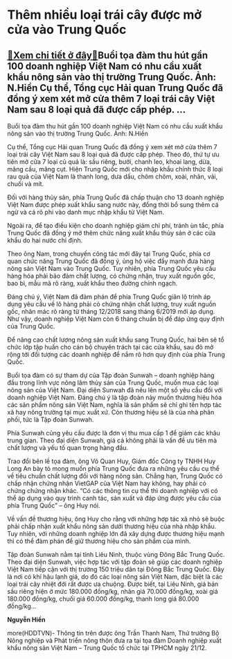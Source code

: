 Thêm nhiều loại trái cây được mở cửa vào Trung Quốc
===================================================

[:gift:Xem chi tiết ở đây:gift:](https://hddtvn.com/them-nhieu-loai-trai-cay-duoc-mo-cua-vao-trung-quoc/)Buổi tọa đàm thu hút gần 100 doanh nghiệp Việt Nam có nhu cầu xuất khẩu nông sản vào thị trường Trung Quốc. Ảnh: N.Hiền Cụ thể, Tổng cục Hải quan Trung Quốc đã đồng ý xem xét mở cửa thêm 7 loại trái cây Việt Nam sau 8 loại quả đã được cấp phép. …
------------------------------------------------------------------------------------------------------------------------------------------------------------------------------------------------------------------------------------------------------







 






 Buổi tọa đàm thu hút gần 100 doanh nghiệp Việt Nam có nhu cầu xuất khẩu nông sản vào thị trường Trung Quốc. Ảnh: N.Hiền 


Cụ thể, Tổng cục Hải quan Trung Quốc đã đồng ý xem xét mở cửa thêm 7 loại trái cây Việt Nam sau 8 loại quả đã được cấp phép. Theo đó, thứ tự ưu tiên mở cửa 7 loại củ quả là: sầu riêng, bưởi, chanh leo, khoai lang, dừa, mãng cầu, măng cụt. Hiện Trung Quốc mới cho nhập khẩu chính thức 8 loại rau quả của Việt Nam là thanh long, dưa dấu, chôm chôm, xoài, nhãn, vải, chuối và mít. 


 Đối với hàng thủy sản, phía Trung Quốc đã chấp thuận cho 13 doanh nghiệp Việt Nam được phép xuất khẩu sang nước này, đồng thời bổ sung thêm cá ngừ và cá rô phi vào danh mục nhập khẩu từ Việt Nam. 


 Ngoài ra, để tạo điều kiện cho doanh nghiệp giảm chi phí, tránh ùn tắc, phía Trung Quốc đã đồng ý mở thêm chức năng xuất khẩu thủy sản ở các cửa khẩu do hai nước chỉ định.


 Theo ông Nam, trong chuyến công tác mới đây tại Trung Quốc, phía cơ quan chức năng Trung Quốc đã đồng ý, ủng hộ việc đẩy mạnh đưa hàng nông sản Việt Nam vào Trung Quốc. Tuy nhiên, phía Trung Quốc yêu cầu hàng hóa phải bảo đảm chất lượng, có chứng nhận, truy xuất nguồn gốc, bao bì, mẫu mã rõ ràng, xuất khẩu theo đường chính ngạch.


 Đáng chú ý, Việt Nam đã đàm phán để phía Trung Quốc giãn lộ trình áp dụng yêu cầu về lô hàng phải có chứng nhận chất lượng, truy xuất nguồn gốc, nhãn mác rõ ràng từ tháng 12/2018 sang tháng 6/2019 mới áp dụng. Như vậy, doanh nghiệp Việt Nam còn 6 tháng chuẩn bị để đáp ứng quy định của Trung Quốc.


 Để nâng cao chất lượng nông sản xuất khẩu sang Trung Quốc, hai bên sẽ tổ chức lớp tập huấn cho cán bộ chuyên trách tại các cửa khẩu, sau đỏ mở rộng tới đối tượng các doanh nghiệp để nắm rõ hơn quy định của phía Trung Quốc. 


 Buổi tọa đàm có sự tham dự của Tập đoàn Sunwah – doanh nghiệp hàng đầu trong lĩnh vực nông lâm thủy sản của Trung Quốc, muốn mua các loại nông sản của Việt Nam. Đại diện Sunwah đã nêu lên một số yêu cầu đối với doanh nghiệp Việt Nam. Đáng chú ý là tập đoàn này muốn thương hiệu hóa các sản phẩm nông sản Việt Nam, nghĩa là sản phẩm sẽ chỉ ghi tên hợp tác xã hay nông trường tại mục xuất xứ. Còn thương hiệu sẽ là của nhà phân phối, tức là Tập đoàn Sunwah. 


 Phía Sunwah cũng yêu cầu được là đơn vị thu mua cấp 1 để giảm các khâu trung gian. Theo đại diện Sunwah, giá cả không phải là vấn đề ưu tiên mà chất lượng và yếu tố quan trọng hàng đầu. 


 Trao đổi bên lề tọa đàm, ông Võ Quan Huy, Giám đốc Công ty TNHH Huy Long An bày tỏ mong muốn phía Trung Quốc đưa ra những yêu cầu cụ thể về tiêu chuẩn chất lượng đối với hàng nông sản. Chẳng hạn, Trung Quốc có chấp nhận chứng nhận VietGAP của Việt Nam hay không, hay phải có chứng chứng nhận khác. “Có các thông tin cụ thể thì doanh nghiệp với có thể áp dụng vào quy trình canh tác, sản xuất và đáp ứng được yêu cầu của phía Trung Quốc” – ông Huy nói. 


 Về vấn đề thương hiệu, ông Huy cho rằng với những hợp tác xã nhỏ sẽ buộc phải chấp nhận xuất khẩu nông sản dưới thương hiệu của nhà nhập khẩu. Tuy nhiên, với những doanh nghiệp lớn đã xây dựng được thương hiệu mạnh thì có thể đàm phán để giữ thương hiệu cho sản phẩm của mình. 





Tập đoàn Sunwah nằm tại tỉnh Liêu Ninh, thuộc vùng Đông Bắc Trung Quốc. Theo đại diện Sunwah, việc hợp tác với tập đoàn sẽ giúp các doanh nghiệp Việt Nam tiếp cận với thị trường 150 triệu dân tại Đông Bắc Trung Quốc. Đây là nơi có khí hậu lạnh giá, do đó các loại nông sản Việt Nam, đặc biệt là các loại trái cây nhiệt đới rất được ưa chuộng. Được biết, tại Liêu Ninh, giá bán sầu riêng hiện ở mức 180.000 đồng/kg, nhãn giá 70.000 đồng/kg, xoài giá 180.000 đồng/kg, chuối giá 60.000 đồng/kg, thanh long giá 80.000 đồng/kg… 










**Nguyễn Hiền**



more(HDDTVN)- Thông tin trên được ông Trần Thanh Nam, Thứ trưởng Bộ Nông nghiệp và Phát triển nông thôn đưa ra tại tọa đàm Doanh nghiệp xuất khẩu nông sản Việt Nam – Trung Quốc tổ chức tại TPHCM ngày 21/12.

